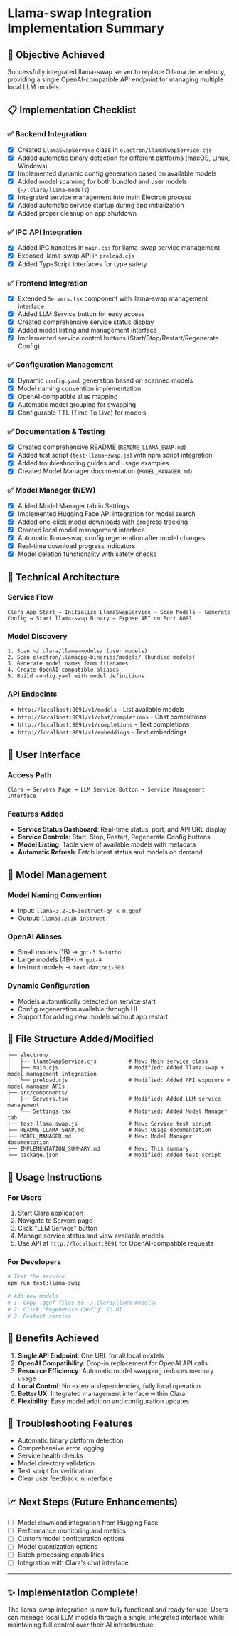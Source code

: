 # Llama-swap Integration Implementation Summary

## 🎯 Objective Achieved
Successfully integrated llama-swap server to replace Ollama dependency, providing a single OpenAI-compatible API endpoint for managing multiple local LLM models.

## 📋 Implementation Checklist

### ✅ Backend Integration
- [x] Created `LlamaSwapService` class in `electron/llamaSwapService.cjs`
- [x] Added automatic binary detection for different platforms (macOS, Linux, Windows)
- [x] Implemented dynamic config generation based on available models
- [x] Added model scanning for both bundled and user models (`~/.clara/llama-models`)
- [x] Integrated service management into main Electron process
- [x] Added automatic service startup during app initialization
- [x] Added proper cleanup on app shutdown

### ✅ IPC API Integration
- [x] Added IPC handlers in `main.cjs` for llama-swap service management
- [x] Exposed llama-swap API in `preload.cjs` 
- [x] Added TypeScript interfaces for type safety

### ✅ Frontend Integration  
- [x] Extended `Servers.tsx` component with llama-swap management interface
- [x] Added LLM Service button for easy access
- [x] Created comprehensive service status display
- [x] Added model listing and management interface
- [x] Implemented service control buttons (Start/Stop/Restart/Regenerate Config)

### ✅ Configuration Management
- [x] Dynamic `config.yaml` generation based on scanned models
- [x] Model naming convention implementation
- [x] OpenAI-compatible alias mapping
- [x] Automatic model grouping for swapping
- [x] Configurable TTL (Time To Live) for models

### ✅ Documentation & Testing
- [x] Created comprehensive README (`README_LLAMA_SWAP.md`)
- [x] Added test script (`test-llama-swap.js`) with npm script integration
- [x] Added troubleshooting guides and usage examples
- [x] Created Model Manager documentation (`MODEL_MANAGER.md`)

### ✅ Model Manager (NEW)
- [x] Added Model Manager tab in Settings
- [x] Implemented Hugging Face API integration for model search
- [x] Added one-click model downloads with progress tracking
- [x] Created local model management interface
- [x] Automatic llama-swap config regeneration after model changes
- [x] Real-time download progress indicators
- [x] Model deletion functionality with safety checks

## 🔧 Technical Architecture

### Service Flow
```
Clara App Start → Initialize LlamaSwapService → Scan Models → Generate Config → Start llama-swap Binary → Expose API on Port 8091
```

### Model Discovery
```
1. Scan ~/.clara/llama-models/ (user models)
2. Scan electron/llamacpp-binaries/models/ (bundled models)  
3. Generate model names from filenames
4. Create OpenAI-compatible aliases
5. Build config.yaml with model definitions
```

### API Endpoints
- `http://localhost:8091/v1/models` - List available models
- `http://localhost:8091/v1/chat/completions` - Chat completions
- `http://localhost:8091/v1/completions` - Text completions
- `http://localhost:8091/v1/embeddings` - Text embeddings

## 🎨 User Interface

### Access Path
`Clara → Servers Page → LLM Service Button → Service Management Interface`

### Features Added
- **Service Status Dashboard**: Real-time status, port, and API URL display
- **Service Controls**: Start, Stop, Restart, Regenerate Config buttons
- **Model Listing**: Table view of available models with metadata
- **Automatic Refresh**: Fetch latest status and models on demand

## 🔄 Model Management

### Model Naming Convention
- Input: `llama-3.2-1b-instruct-q4_k_m.gguf`
- Output: `llama3.2:1b-instruct`

### OpenAI Aliases
- Small models (1B) → `gpt-3.5-turbo`
- Large models (4B+) → `gpt-4`  
- Instruct models → `text-davinci-003`

### Dynamic Configuration
- Models automatically detected on service start
- Config regeneration available through UI
- Support for adding new models without app restart

## 📂 File Structure Added/Modified

```
├── electron/
│   ├── llamaSwapService.cjs          # New: Main service class
│   ├── main.cjs                      # Modified: Added llama-swap + model management integration
│   └── preload.cjs                   # Modified: Added API exposure + model manager APIs
├── src/components/
│   ├── Servers.tsx                   # Modified: Added LLM service management
│   └── Settings.tsx                  # Modified: Added Model Manager tab
├── test-llama-swap.js                # New: Service test script
├── README_LLAMA_SWAP.md              # New: Usage documentation
├── MODEL_MANAGER.md                  # New: Model Manager documentation
├── IMPLEMENTATION_SUMMARY.md         # New: This summary
└── package.json                      # Modified: Added test script
```

## 🚀 Usage Instructions

### For Users
1. Start Clara application
2. Navigate to Servers page  
3. Click "LLM Service" button
4. Manage service status and view available models
5. Use API at `http://localhost:8091` for OpenAI-compatible requests

### For Developers
```bash
# Test the service
npm run test:llama-swap

# Add new models
# 1. Copy .gguf files to ~/.clara/llama-models/
# 2. Click "Regenerate Config" in UI
# 3. Restart service
```

## 🎉 Benefits Achieved

1. **Single API Endpoint**: One URL for all local models
2. **OpenAI Compatibility**: Drop-in replacement for OpenAI API calls
3. **Resource Efficiency**: Automatic model swapping reduces memory usage
4. **Local Control**: No external dependencies, fully local operation
5. **Better UX**: Integrated management interface within Clara
6. **Flexibility**: Easy model addition and configuration updates

## 🔧 Troubleshooting Features

- Automatic binary platform detection
- Comprehensive error logging
- Service health checks
- Model directory validation  
- Test script for verification
- Clear user feedback in interface

## 📈 Next Steps (Future Enhancements)

- [ ] Model download integration from Hugging Face
- [ ] Performance monitoring and metrics
- [ ] Custom model configuration options
- [ ] Model quantization options
- [ ] Batch processing capabilities
- [ ] Integration with Clara's chat interface

---

## ✨ Implementation Complete!

The llama-swap integration is now fully functional and ready for use. Users can manage local LLM models through a single, integrated interface while maintaining full control over their AI infrastructure. 